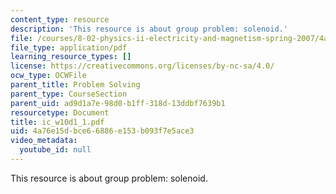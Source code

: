 ```yaml
---
content_type: resource
description: 'This resource is about group problem: solenoid.'
file: /courses/8-02-physics-ii-electricity-and-magnetism-spring-2007/4a76e15dbce66886e153b093f7e5ace3_ic_w10d1_1.pdf
file_type: application/pdf
learning_resource_types: []
license: https://creativecommons.org/licenses/by-nc-sa/4.0/
ocw_type: OCWFile
parent_title: Problem Solving
parent_type: CourseSection
parent_uid: ad9d1a7e-98d0-b1ff-318d-13ddbf7639b1
resourcetype: Document
title: ic_w10d1_1.pdf
uid: 4a76e15d-bce6-6886-e153-b093f7e5ace3
video_metadata:
  youtube_id: null
---
```

This resource is about group problem: solenoid.